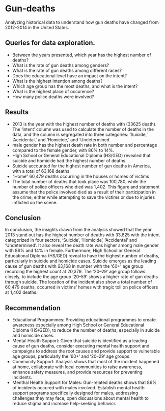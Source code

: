 # Gun-deaths
Analyzing historical data to understand how gun deaths have changed from 2012–2014 in the United States.
## Queries for data exploration.
* Between the years presented, which year has the highest number of deaths?
* What is the rate of gun deaths among genders?
* What is the rate of gun deaths among different races?
* Does the educational level have an impact on the intent?
* What is the highest intention among deaths?
* Which age group has the most deaths, and what is the intent?
* What is the highest place of occurence?
* How many police deaths were involved?
## Results
*  2013 is the year with the highest number of deaths with (33625 death). The ‘intent’ column was used to calculate the number of deaths in the data, and the column is segregated into three categories: ‘Suicide,’ ‘Accidental,’ and ‘Homicide,’ and ‘Undetermined.
*  male gender has the highest death rate in both number and percentage compared to the female gender, with 86% to 14%.
*  High School or General Educational Diploma (HS/GED) revealed that suicide and homicide had the highest number of deaths.
*  Suicide accounted for the highest number of gun deaths in America, with a total of 63,168 deaths.
*  “Home” 60,479 deaths occurring in the houses or homes of victims
*  The total number of deaths that took place was 100,780, while the number of police officers who died was 1,402. This figure and statement assume that the police involved died as a result of their participation in the crime, either while attempting to save the victims or due to injuries inflicted on the scene.
## Conclusion
In conclusion, the insights drawn from the analysis showed that the year 2013 stand out has the highest number of deaths with 33,625 with the intent categorized in four sectors, ‘Suicide’, ‘Homicide’, ‘Accidental’ and ‘Undetermined’. It also reveal the death rate was higher among male gender with 86% and 14% in female.
Furthermore, High School or General Educational Diploma (HS/GED) reveal to have the highest number of deaths, particularly in suicide and homicide cases. Suicide emerges as the leading cause of gun deaths with 63,168 in number with the ‘60+’ age group recording the highest count at 20,379. The ‘20–29’ age group follows closely, to include the age group ‘20–59’ shows a higher rate of gun deaths through suicide.
The location of the incident also show a total number of 60,479 deaths, occurred in victims’ homes with tragic toll on police officers at 1,402 deaths.
## Recommendation
* Educational Programmes: Providing educational programmes to create awareness especially among High School or General Educational Diploma (HS/GED), to reduce the number of deaths, especially in suicide and homicide cases.
* Mental Health Support: Given that suicide is identified as a leading cause of gun deaths, consider executing mental health support and campaigns to address the root causes and provide support to vulnerable age groups, particularly the ‘60+’ and ‘20–29’ age groups.
* Community Support: Analysis shows that most of the incident happened at home, collaborate with local communities to raise awareness, enhance safety measures, and provide resources for preventing incidents.
* Menthal Health Support for Males: Gun-related deaths shows that 86% of incidents occured with males involved. Establish mental health support programs specifically designed for males, addressing challenges they may face, open discussions about mental health to reduce stigma and increase help-seeking behavior.
